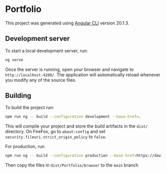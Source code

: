 # Portfolio

This project was generated using [Angular CLI](https://github.com/angular/angular-cli) version 20.1.3.

## Development server

To start a local development server, run:

```bash
ng serve
```

Once the server is running, open your browser and navigate to `http://localhost:4200/`. The application will automatically reload whenever you modify any of the source files.

## Building

To build the project run:

```bash
npm run ng -- build --configuration development --base-href=.
```
This will compile your project and store the build artifacts in the `dist/` directory. On FireFox, go to `about:config` and set `security.fileuri.strict_origin_policy` to `false`.

For production, run

```bash
npm run ng -- build --configuration production --base-href=https://david-simoes.org/
```

Then copy the files in `dist/Portfolio/browser` to the `main` branch
